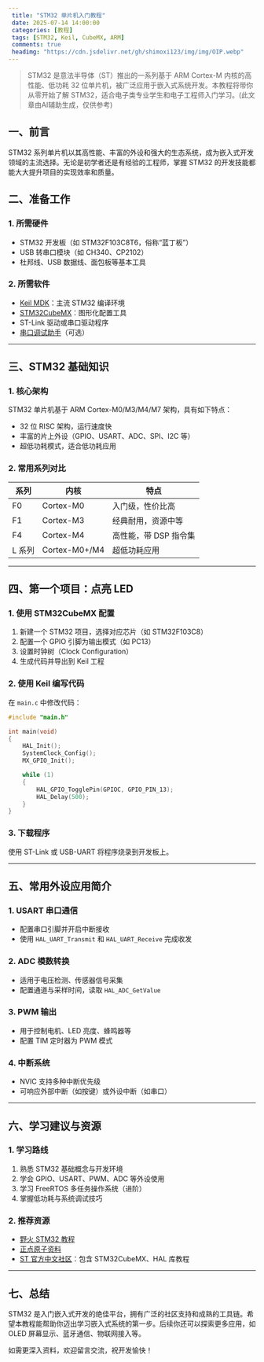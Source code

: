 ```yaml
---
 title: "STM32 单片机入门教程" 
 date: 2025-07-14 14:00:00
 categories: [教程]
 tags: [STM32, Keil, CubeMX, ARM]
 comments: true
 headimg: "https://cdn.jsdelivr.net/gh/shimoxi123/img/img/OIP.webp"
---
```

> STM32 是意法半导体（ST）推出的一系列基于 ARM Cortex-M 内核的高性能、低功耗 32 位单片机，被广泛应用于嵌入式系统开发。本教程将带你从零开始了解 STM32，适合电子类专业学生和电子工程师入门学习。(此文章由AI辅助生成，仅供参考)


<!-- more -->
## 一、前言

STM32 系列单片机以其高性能、丰富的外设和强大的生态系统，成为嵌入式开发领域的主流选择。无论是初学者还是有经验的工程师，掌握 STM32 的开发技能都能大大提升项目的实现效率和质量。

## 二、准备工作

### 1. 所需硬件

- STM32 开发板（如 STM32F103C8T6，俗称“蓝丁板”）
- USB 转串口模块（如 CH340、CP2102）
- 杜邦线、USB 数据线、面包板等基本工具

### 2. 所需软件

- [Keil MDK](https://www.keil.com/download/)：主流 STM32 编译环境
- [STM32CubeMX](https://www.st.com/en/development-tools/stm32cubemx.html)：图形化配置工具
- ST-Link 驱动或串口驱动程序
- [串口调试助手](https://freeware.the-meiers.org/)（可选）

---

## 三、STM32 基础知识

### 1. 核心架构

STM32 单片机基于 ARM Cortex-M0/M3/M4/M7 架构，具有如下特点：

- 32 位 RISC 架构，运行速度快
- 丰富的片上外设（GPIO、USART、ADC、SPI、I2C 等）
- 超低功耗模式，适合低功耗应用

### 2. 常用系列对比

| 系列   | 内核            | 特点            |
| ---- | ------------- | ------------- |
| F0   | Cortex-M0     | 入门级，性价比高      |
| F1   | Cortex-M3     | 经典耐用，资源中等     |
| F4   | Cortex-M4     | 高性能，带 DSP 指令集 |
| L 系列 | Cortex-M0+/M4 | 超低功耗应用        |

---

## 四、第一个项目：点亮 LED

### 1. 使用 STM32CubeMX 配置

1. 新建一个 STM32 项目，选择对应芯片（如 STM32F103C8）
2. 配置一个 GPIO 引脚为输出模式（如 PC13）
3. 设置时钟树（Clock Configuration）
4. 生成代码并导出到 Keil 工程

### 2. 使用 Keil 编写代码

在 `main.c` 中修改代码：

```c
#include "main.h"

int main(void)
{
    HAL_Init();
    SystemClock_Config();
    MX_GPIO_Init();

    while (1)
    {
        HAL_GPIO_TogglePin(GPIOC, GPIO_PIN_13);
        HAL_Delay(500);
    }
}
```

### 3. 下载程序

使用 ST-Link 或 USB-UART 将程序烧录到开发板上。

---

## 五、常用外设应用简介

### 1. USART 串口通信

- 配置串口引脚并开启中断接收
- 使用 `HAL_UART_Transmit` 和 `HAL_UART_Receive` 完成收发

### 2. ADC 模数转换

- 适用于电压检测、传感器信号采集
- 配置通道与采样时间，读取 `HAL_ADC_GetValue`

### 3. PWM 输出

- 用于控制电机、LED 亮度、蜂鸣器等
- 配置 TIM 定时器为 PWM 模式

### 4. 中断系统

- NVIC 支持多种中断优先级
- 可响应外部中断（如按键）或外设中断（如串口）

---

## 六、学习建议与资源

### 1. 学习路线

1. 熟悉 STM32 基础概念与开发环境
2. 学会 GPIO、USART、PWM、ADC 等外设使用
3. 学习 FreeRTOS 多任务操作系统（进阶）
4. 掌握低功耗与系统调试技巧

### 2. 推荐资源

- [野火 STM32 教程](https://www.embedfire.com/)
- [正点原子资料](https://www.openedv.com/)
- [ST 官方中文社区](https://community.st.com/s/)：包含 STM32CubeMX、HAL 库教程

---

## 七、总结

STM32 是入门嵌入式开发的绝佳平台，拥有广泛的社区支持和成熟的工具链。希望本教程能帮助你迈出学习嵌入式系统的第一步。后续你还可以探索更多应用，如 OLED 屏幕显示、蓝牙通信、物联网接入等。

如需更深入资料，欢迎留言交流，祝开发愉快！

